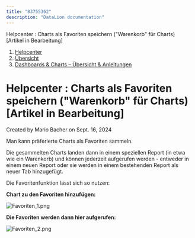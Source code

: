 ```yaml
---
title: "83755362"
description: "DataLion documentation"
---
```


Helpcenter : Charts als Favoriten speichern ("Warenkorb" für Charts) \[Artikel in Bearbeitung\]  

1.  [Helpcenter](index.html)
2.  [Übersicht](2982609.html)
3.  [Dashboards & Charts – Übersicht & Anleitungen](3539109.html)

# Helpcenter : Charts als Favoriten speichern ("Warenkorb" für Charts) \[Artikel in Bearbeitung\]

Created by Mario Bacher on Sept. 16, 2024

Man kann präferierte Charts als Favoriten sammeln.

Die gesammelten Charts landen dann in einem speziellen Report (in etwa wie ein Warenkorb) und können jederzeit aufgerufen werden - entweder in einem neuen Report oder sie werden in einem bestehenden Report als neuer Tab hinzugefügt.

Die Favoritenfunktion lässt sich so nutzen:

**Chart zu den Favoriten hinzufügen:**

![Favoriten_1.png](/img/83263898.png?width=734)

**Die Favoriten werden dann hier aufgerufen:**

![Favoriten_2.png](/img/83263905.png?width=582)